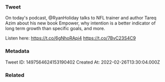 ### Tweet
On today's podcast, @RyanHoliday talks to NFL trainer and author Tareq Azim about his new book Empower, why intention is a better indicator of long term growth than specific goals, and more.

Listen here: https://t.co/6gNhoRApi4 https://t.co/7BvC23S4C9

### Metadata
Tweet ID: 1497564624153190402
Created At: 2022-02-26T13:30:04.000Z

### Related

